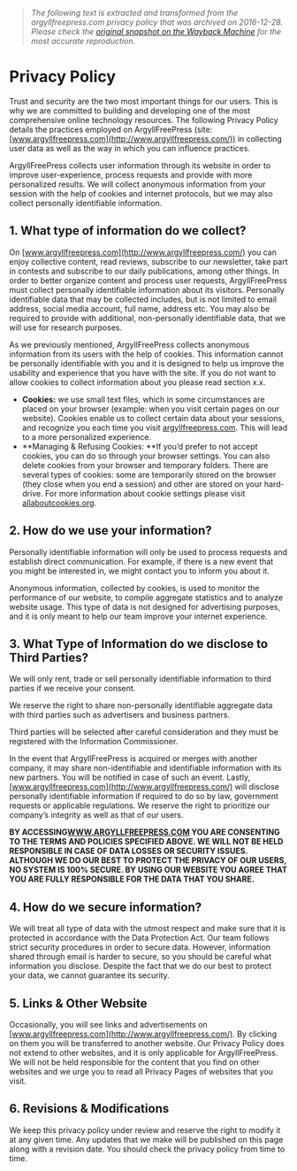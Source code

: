 > *The following text is extracted and transformed from the argyllfreepress.com privacy policy that was archived on 2016-12-28. Please check the [original snapshot on the Wayback Machine](https://web.archive.org/web/20161228213101id_/http%3A//www.argyllfreepress.com/privacy-policy) for the most accurate reproduction.*

# Privacy Policy

Trust and security are the two most important things for our users. This is why we are committed to building and developing one of the most comprehensive online technology resources. The following Privacy Policy details the practices employed on ArgyllFreePress (site: [www.argyllfreepress.com](http://www.argyllfreepress.com/)) in collecting user data as well as the way in which you can influence practices.

ArgyllFreePress collects user information through its website in order to improve user-experience, process requests and provide with more personalized results. We will collect anonymous information from your session with the help of cookies and internet protocols, but we may also collect personally identifiable information.

## **1\. What type of information do we collect?**

On [www.argyllfreepress.com](http://www.argyllfreepress.com/) you can enjoy collective content, read reviews, subscribe to our newsletter, take part in contests and subscribe to our daily publications, among other things. In order to better organize content and process user requests, ArgyllFreePress must collect personally identifiable information about its visitors. Personally identifiable data that may be collected includes, but is not limited to email address, social media account, full name, address etc. You may also be required to provide with additional, non-personally identifiable data, that we will use for research purposes.

As we previously mentioned, ArgyllFreePress collects anonymous information from its users with the help of cookies. This information cannot be personally identifiable with you and it is designed to help us improve the usability and experience that you have with the site. If you do not want to allow cookies to collect information about you please read section x.x.

  * **Cookies:** we use small text files, which in some circumstances are placed on your browser (example: when you visit certain pages on our website). Cookies enable us to collect certain data about your sessions, and recognize you each time you visit [argyllfreepress.com](http://www.argyllfreepress.com/). This will lead to a more personalized experience.
  * **Managing & Refusing Cookies: **If you’d prefer to not accept cookies, you can do so through your browser settings. You can also delete cookies from your browser and temporary folders. There are several types of cookies: some are temporarily stored on the browser (they close when you end a session) and other are stored on your hard-drive. For more information about cookie settings please visit [allaboutcookies.org](http://www.allaboutcookies.org/).



## **2\. How do we use your information?**

Personally identifiable information will only be used to process requests and establish direct communication. For example, if there is a new event that you might be interested in, we might contact you to inform you about it.

Anonymous information, collected by cookies, is used to monitor the performance of our website, to compile aggregate statistics and to analyze website usage. This type of data is not designed for advertising purposes, and it is only meant to help our team improve your internet experience.

## **3\. What Type of Information do we disclose to Third Parties?**

We will only rent, trade or sell personally identifiable information to third parties if we receive your consent.

We reserve the right to share non-personally identifiable aggregate data with third parties such as advertisers and business partners.

Third parties will be selected after careful consideration and they must be registered with the Information Commissioner.

In the event that ArgyllFreePress is acquired or merges with another company, it may share non-identifiable and identifiable information with its new partners. You will be notified in case of such an event. Lastly, [www.argyllfreepress.com](http://www.argyllfreepress.com/) will disclose personally identifiable information if required to do so by law, government requests or applicable regulations. We reserve the right to prioritize our company’s integrity as well as that of our users.

**BY ACCESSING[WWW.ARGYLLFREEPRESS.COM](http://www.argyllfreepress.com/) YOU ARE CONSENTING TO THE TERMS AND POLICIES SPECIFIED ABOVE. WE WILL NOT BE HELD RESPONSIBLE IN CASE OF DATA LOSSES OR SECURITY ISSUES. ALTHOUGH WE DO OUR BEST TO PROTECT THE PRIVACY OF OUR USERS, NO SYSTEM IS 100% SECURE. BY USING OUR WEBSITE YOU AGREE THAT YOU ARE FULLY RESPONSIBLE FOR THE DATA THAT YOU SHARE.**

## **4\. How do we secure information?**

We will treat all type of data with the utmost respect and make sure that it is protected in accordance with the Data Protection Act. Our team follows strict security procedures in order to secure data. However, information shared through email is harder to secure, so you should be careful what information you disclose. Despite the fact that we do our best to protect your data, we cannot guarantee its security.

## **5\. Links & Other Website**

Occasionally, you will see links and advertisements on [www.argyllfreepress.com](http://www.argyllfreepress.com/). By clicking on them you will be transferred to another website. Our Privacy Policy does not extend to other websites, and it is only applicable for ArgyllFreePress. We will not be held responsible for the content that you find on other websites and we urge you to read all Privacy Pages of websites that you visit.

## **6\. Revisions & Modifications**

We keep this privacy policy under review and reserve the right to modify it at any given time. Any updates that we make will be published on this page along with a revision date. You should check the privacy policy from time to time.
